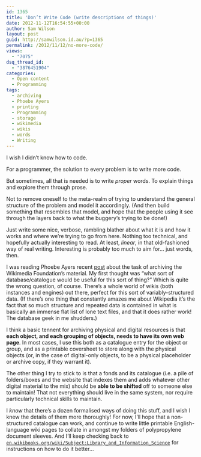 ```yaml
---
id: 1365
title: 'Don’t Write Code (write descriptions of things)'
date: 2012-11-12T16:54:55+00:00
author: Sam Wilson
layout: post
guid: http://samwilson.id.au/?p=1365
permalink: /2012/11/12/no-more-code/
views:
  - "7075"
dsq_thread_id:
  - "3876451904"
categories:
  - Open content
  - Programming
tags:
  - archiving
  - Phoebe Ayers
  - printing
  - Programming
  - storage
  - wikimedia
  - wikis
  - words
  - Writing
---
```

I wish I didn’t know how to code.

For a programmer, the solution to every problem is to write more code.

But sometimes, all that is needed is to write _proper_ words. To explain things and explore them through prose.

Not to remove oneself to the meta-realm of trying to understand the general structure of the problem and model it accordingly. (And then build something that resembles that model, and hope that the people using it see through the layers back to what the buggery’s trying to be done!)

Just write some nice, verbose, rambling blather about what it is and how it works and where we’re trying to go from here. Nothing too technical, and hopefully actually interesting to read. At least, _linear_, in that old-fashioned way of real writing. Interesting is probably too much to aim for… just words, then.

I was reading Phoebe Ayers recent [post](http://www.phoebeayers.info/phlog/?p=2415) about the task of archiving the Wikimedia Foundation’s material. My first thought was &#8220;what sort of database/catalogue would be useful for this sort of thing?&#8221; Which is quite the wrong question, of course. There’s a whole world of wikis (both instances and engines) out there, perfect for this sort of variably-structured data. (If there’s one thing that constantly amazes me about Wikipedia it’s the fact that so much structure and repeated data is contained in what is basically an immense flat list of lone text files, and that it does rather work! The database geek in me shudders.)

I think a basic tennent for archiving physical and digital resources is that **each object, and each grouping of objects, needs to have its own web page**. In most cases, I use this both as a catalogue entry for the object or group, and as a printable coversheet to store along with the physical objects (or, in the case of digital-only objects, to be a physical placeholder or archive copy, if they warrant it).

The other thing I try to stick to is that a fonds and its catalogue (i.e. a pile of folders/boxes and the website that indexes them and adds whatever other digital material to the mix) should be **able to be shifted** off to someone else to maintain! That not everything should live in the same system, nor require particularly technical skills to maintain.

I _know_ that there’s a dozen formalised ways of doing this stuff, and I wish I knew the details of them more thoroughly! For now, I’ll hope that a non-structured catalogue can work, and continue to write little printable English-language wiki pages to collate in amongst my folders of polypropylene document sleeves. And I’ll keep checking back to [`en.wikibooks.org/wiki/Subject:Library_and_Information_Science`](https://en.wikibooks.org/wiki/Subject:Library_and_Information_Science) for instructions on how to do it better…